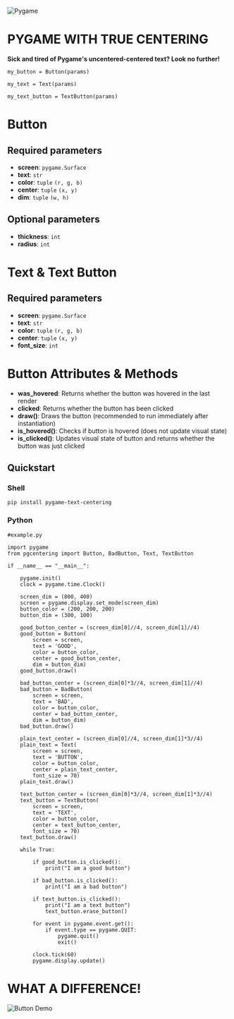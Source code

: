 ![Pygame](https://www.pygame.org/docs/_images/pygame_logo.png)

# PYGAME WITH TRUE CENTERING
**Sick and tired of Pygame's uncentered-centered text? Look no further!**

`my_button = Button(params)`

`my_text = Text(params)`

`my_text_button = TextButton(params)`

# Button
## Required parameters
- **screen**: `pygame.Surface`
- **text**: `str`
- **color**: `tuple` `(r, g, b)`
- **center**: `tuple` `(x, y)`
- **dim**: `tuple` `(w, h)`

## Optional parameters
- **thickness**: `int`
- **radius**: `int`

# Text & Text Button
## Required parameters
- **screen**: `pygame.Surface`
- **text**: `str`
- **color**: `tuple` `(r, g, b)`
- **center**: `tuple` `(x, y)`
- **font_size**: `int`

# Button Attributes & Methods
- **was_hovered**: Returns whether the button was hovered in the last render
- **clicked**: Returns whether the button has been clicked
- **draw()**: Draws the button (recommended to run immediately after instantiation)
- **is_hovered()**: Checks if button is hovered (does not update visual state)
- **is_clicked()**: Updates visual state of button and returns whether the button was just clicked

## Quickstart
### Shell
```
pip install pygame-text-centering
```

### Python
```
#example.py

import pygame
from pgcentering import Button, BadButton, Text, TextButton

if __name__ == "__main__":
    
    pygame.init()
    clock = pygame.time.Clock()

    screen_dim = (800, 400)
    screen = pygame.display.set_mode(screen_dim)
    button_color = (200, 200, 200)
    button_dim = (300, 100)

    good_button_center = (screen_dim[0]//4, screen_dim[1]//4)
    good_button = Button(
        screen = screen,
        text = 'GOOD', 
        color = button_color, 
        center = good_button_center, 
        dim = button_dim)
    good_button.draw()

    bad_button_center = (screen_dim[0]*3//4, screen_dim[1]//4)
    bad_button = BadButton(
        screen = screen, 
        text = 'BAD', 
        color = button_color, 
        center = bad_button_center, 
        dim = button_dim)
    bad_button.draw()

    plain_text_center = (screen_dim[0]//4, screen_dim[1]*3//4)
    plain_text = Text(
        screen = screen,
        text = 'BUTTON',
        color = button_color,
        center = plain_text_center,
        font_size = 70)
    plain_text.draw()
    
    text_button_center = (screen_dim[0]*3//4, screen_dim[1]*3//4)
    text_button = TextButton(
        screen = screen,
        text = 'TEXT',
        color = button_color,
        center = text_button_center,
        font_size = 70)
    text_button.draw()

    while True:

        if good_button.is_clicked():
            print("I am a good button")

        if bad_button.is_clicked():
            print("I am a bad button")

        if text_button.is_clicked():
            print("I am a text button")
            text_button.erase_button()

        for event in pygame.event.get():
            if event.type == pygame.QUIT:
                pygame.quit()
                exit()
                
        clock.tick(60)
        pygame.display.update()
```

# WHAT A DIFFERENCE!
![Button Demo](https://i.imgur.com/glxJul9.png)
